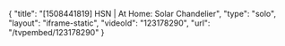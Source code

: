 {
    "title": "[1508441819] HSN | At Home: Solar Chandelier",
    "type": "solo",
    "layout": "iframe-static",
    "videoId": "123178290",
    "url": "\/tvpembed\/123178290"
}